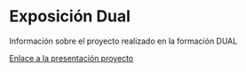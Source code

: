 # Exposición Dual
Información sobre el proyecto realizado en la formación DUAL


[Enlace a la presentación proyecto](http://slides.com/dadvanced/dual-1 "proyecto Dual")
